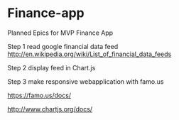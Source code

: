Finance-app
===========

Planned Epics for MVP Finance App

Step 1 read google financial data feed http://en.wikipedia.org/wiki/List_of_financial_data_feeds

Step 2 display feed in Chart.js

Step 3 make responsive webapplication with famo.us


https://famo.us/docs/

http://www.chartjs.org/docs/
